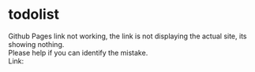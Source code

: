 # todolist
Github Pages link not working, the link is not displaying the actual site, its showing nothing.
<br>
Please help if you can identify the mistake.
<br>
Link: 
